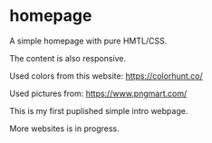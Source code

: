 # homepage

A simple homepage with pure HMTL/CSS.

The content is also responsive.

Used colors from this website: https://colorhunt.co/

Used pictures from: https://www.pngmart.com/

This is my first puplished simple intro webpage.

More websites is in progress.
